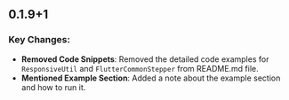 ## 0.1.9+1

### Key Changes:
- **Removed Code Snippets**: Removed the detailed code examples for `ResponsiveUtil` and `FlutterCommonStepper` from README.md file.
- **Mentioned Example Section**: Added a note about the example section and how to run it.